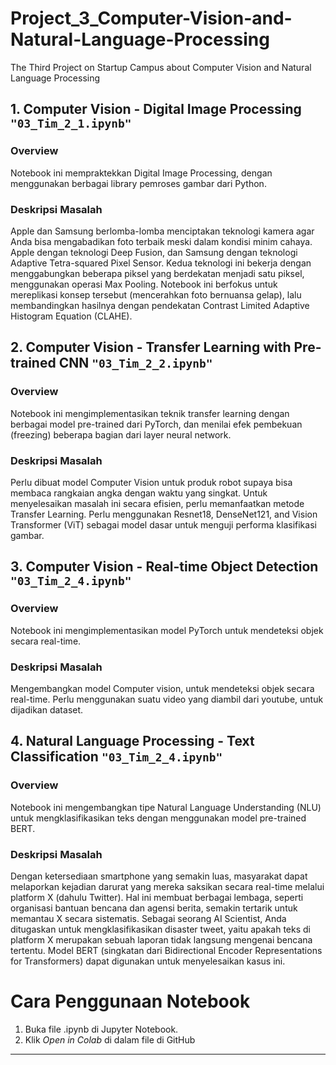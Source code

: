 # Project_3_Computer-Vision-and-Natural-Language-Processing
The Third Project on Startup Campus about Computer Vision and Natural Language Processing

## 1. Computer Vision - Digital Image Processing `"03_Tim_2_1.ipynb"`

### Overview
Notebook ini mempraktekkan Digital Image Processing, dengan menggunakan berbagai library pemroses gambar dari Python.

### Deskripsi Masalah
Apple dan Samsung berlomba-lomba menciptakan teknologi kamera agar Anda bisa mengabadikan foto terbaik meski dalam kondisi minim cahaya. Apple dengan teknologi Deep Fusion, dan Samsung dengan teknologi Adaptive Tetra-squared Pixel Sensor. Kedua teknologi ini bekerja dengan menggabungkan beberapa piksel yang berdekatan menjadi satu piksel, menggunakan operasi Max Pooling. Notebook ini berfokus untuk mereplikasi konsep tersebut (mencerahkan foto bernuansa gelap), lalu membandingkan hasilnya dengan pendekatan Contrast Limited Adaptive Histogram Equation (CLAHE).

## 2. Computer Vision - Transfer Learning with Pre-trained CNN `"03_Tim_2_2.ipynb"`

### Overview
Notebook ini mengimplementasikan teknik transfer learning dengan berbagai model pre-trained dari PyTorch, dan menilai efek pembekuan (freezing) beberapa bagian dari layer neural network.

### Deskripsi Masalah
Perlu dibuat model Computer Vision untuk produk robot supaya bisa membaca rangkaian angka dengan waktu yang singkat. Untuk menyelesaikan masalah ini secara efisien, perlu memanfaatkan metode Transfer Learning. Perlu menggunakan Resnet18, DenseNet121, and Vision Transformer (ViT) sebagai model dasar untuk menguji performa klasifikasi gambar.

## 3. Computer Vision - Real-time Object Detection `"03_Tim_2_4.ipynb"`

### Overview
Notebook ini mengimplementasikan model PyTorch untuk mendeteksi objek secara real-time.

### Deskripsi Masalah
Mengembangkan model Computer vision, untuk mendeteksi objek secara real-time. Perlu menggunakan suatu video yang diambil dari youtube, untuk dijadikan dataset.

## 4. Natural Language Processing - Text Classification `"03_Tim_2_4.ipynb"`

### Overview
Notebook ini mengembangkan tipe Natural Language Understanding (NLU) untuk mengklasifikasikan teks dengan menggunakan model pre-trained BERT.

### Deskripsi Masalah
Dengan ketersediaan smartphone yang semakin luas, masyarakat dapat melaporkan kejadian darurat yang mereka saksikan secara real-time melalui platform X (dahulu Twitter). Hal ini membuat berbagai lembaga, seperti organisasi bantuan bencana dan agensi berita, semakin tertarik untuk memantau X secara sistematis. Sebagai seorang AI Scientist, Anda ditugaskan untuk mengklasifikasikan disaster tweet, yaitu apakah teks di platform X merupakan sebuah laporan tidak langsung mengenai bencana tertentu. Model BERT (singkatan dari Bidirectional Encoder Representations for Transformers) dapat digunakan untuk menyelesaikan kasus ini.

# Cara Penggunaan Notebook
1. Buka file .ipynb di Jupyter Notebook.
2. Klik *Open in Colab* di dalam file di GitHub

---
